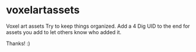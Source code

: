 # voxelartassets
Voxel art assets
Try to keep things organized.
Add a 4 Dig UID to the end for assets you add to let others know who added it.

Thanks! :)
